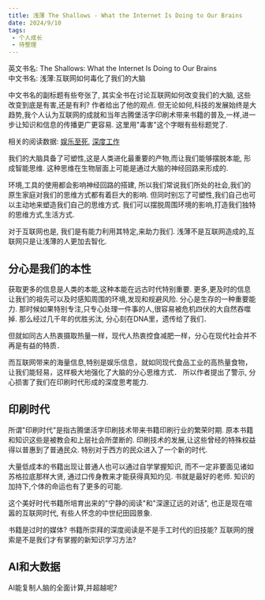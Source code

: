 ```yaml
---
title: 浅薄 The Shallows - What the Internet Is Doing to Our Brains
date: 2024/9/10
tags:
 - 个人成长
 - 待整理
---
```


英文书名: The Shallows: What the Internet Is Doing to Our Brains  
中文书名: 浅薄:互联网如何毒化了我们的大脑

中文书名的副标题有些夸张了, 其实全书在讨论互联网如何改变我们的大脑, 这些改变到底是有害,还是有利? 作者给出了他的观点.
但无论如何,科技的发展始终是大趋势,我个人认为互联网的成就和当年古腾堡活字印刷术带来书籍的普及,一样,进一步让知识和信息的传播更广更容易. 这里用"毒害"这个字眼有些标题党了.

相关的阅读数据: [娱乐至死](), [深度工作]()

我们的大脑具备了可塑性,这是人类进化最重要的产物,而让我们能够摆脱本能, 形成智能思维.
这种思维在生物层面上可能是通过大脑的神经回路来形成的.

环境,工具的使用都会影响神经回路的搭建, 所以我们常说我们所处的社会,我们的原生家庭对我们的思维方式都有着巨大的影响. 但同时别忘了可塑性,我们自己也可以主动地来塑造我们自己的思维方式. 我们可以摆脱周围环境的影响,打造我们独特的思维方式,生活方式.

对于互联网也是, 我们是有能力利用其特定,来助力我们. 浅薄不是互联网造成的,互联网只是让浅薄的人更加去智化.


## 分心是我们的本性
获取更多的信息是人类的本能,这种本能在远古时代特别重要. 更多,更及时的信息让我们的祖先可以及时感知周围的环境,发现和规避风险. 分心是生存的一种重要能力. 那时候如果特别专注,只专心处理一件事的人,很容易被危机四伏的大自然吞噬掉.
那么经过几千年的优胜劣汰, 分心刻在DNA里，遗传给了我们．

但就如同古人热衷摄取热量一样，现代人热衷控食减肥一样，分心在现代社会并不再是有益的特质．

而互联网带来的海量信息,特别是娱乐信息，就如同现代食品工业的高热量食物，让我们能轻易，这样极大地强化了大脑的分心思维方式．
所以作者提出了警示, 分心损害了我们在印刷时代形成的深度思考能力.

## 印刷时代
所谓"印刷时代"是指古腾堡活字印刷技术带来书籍印刷行业的繁荣时期.  原本书籍和知识这些是被教会和上层社会所垄断的. 印刷技术的发展,让这些曾经的特殊权益得以普惠到了普通民众. 特别对于西方的民众进入了一个新的时代.

大量低成本的书籍出现让普通人也可以通过自学掌握知识, 而不一定非要面见诸如苏格拉底那样大贤, 通过口传身教来才能获得真知灼见. 书就是最好的老师. 知识的加持下,个体的命运也有了更多的可能.

这个美好时代书籍所培育出来的"宁静的阅读"和"深邃辽远的对话", 也正是现在喧嚣的互联网时代, 有些人怀念的中世纪田园景象.

书籍是过时的媒体? 书籍所崇拜的深度阅读是不是手工时代的旧技能? 互联网的搜索是不是我们才有掌握的新知识学习方法?


## AI和大数据
AI能复制人脑的全面计算,并超越呢?








